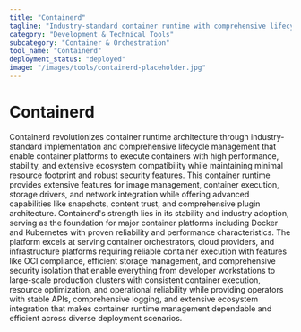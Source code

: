 ```yaml
---
title: "Containerd"
tagline: "Industry-standard container runtime with comprehensive lifecycle management"
category: "Development & Technical Tools"
subcategory: "Container & Orchestration"
tool_name: "Containerd"
deployment_status: "deployed"
image: "/images/tools/containerd-placeholder.jpg"
---
```


# Containerd

Containerd revolutionizes container runtime architecture through industry-standard implementation and comprehensive lifecycle management that enable container platforms to execute containers with high performance, stability, and extensive ecosystem compatibility while maintaining minimal resource footprint and robust security features. This container runtime provides extensive features for image management, container execution, storage drivers, and network integration while offering advanced capabilities like snapshots, content trust, and comprehensive plugin architecture. Containerd's strength lies in its stability and industry adoption, serving as the foundation for major container platforms including Docker and Kubernetes with proven reliability and performance characteristics. The platform excels at serving container orchestrators, cloud providers, and infrastructure platforms requiring reliable container execution with features like OCI compliance, efficient storage management, and comprehensive security isolation that enable everything from developer workstations to large-scale production clusters with consistent container execution, resource optimization, and operational reliability while providing operators with stable APIs, comprehensive logging, and extensive ecosystem integration that makes container runtime management dependable and efficient across diverse deployment scenarios.